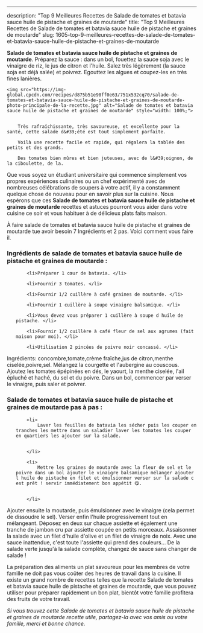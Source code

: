 ---
description: "Top 9 Meilleures Recettes de Salade de tomates et batavia sauce huile de pistache et graines de moutarde"
title: "Top 9 Meilleures Recettes de Salade de tomates et batavia sauce huile de pistache et graines de moutarde"
slug: 1605-top-9-meilleures-recettes-de-salade-de-tomates-et-batavia-sauce-huile-de-pistache-et-graines-de-moutarde

<p>
	<strong>Salade de tomates et batavia sauce huile de pistache et graines de moutarde</strong>. 
	Préparez la sauce : dans un bol, fouettez la sauce soja avec le vinaigre de riz, le jus de citron et l&#39;huile. Salez très légèrement (la sauce soja est déjà salée) et poivrez. Egouttez les algues et coupez-les en très fines lanières.
</p>
<p>
	
	<img src="https://img-global.cpcdn.com/recipes/d875b51e90ff0e63/751x532cq70/salade-de-tomates-et-batavia-sauce-huile-de-pistache-et-graines-de-moutarde-photo-principale-de-la-recette.jpg" alt="Salade de tomates et batavia sauce huile de pistache et graines de moutarde" style="width: 100%;">
	
	
		Très rafraîchissante, très savoureuse, et excellente pour la santé, cette salade d&#39;été est tout simplement parfaite.
	
		Voilà une recette facile et rapide, qui régalera la tablée des petits et des grands.
	
		Des tomates bien mûres et bien juteuses, avec de l&#39;oignon, de la ciboulette, de la.
	
</p>

Que vous soyez un étudiant universitaire qui commence simplement vos propres expériences culinaires ou un chef expérimenté avec de nombreuses célébrations de soupers à votre actif, il y a constamment quelque chose de nouveau pour en savoir plus sur la cuisine. Nous espérons que ces <strong> Salade de tomates et batavia sauce huile de pistache et graines de moutarde </strong> recettes et astuces pourront vous aider dans votre cuisine ce soir et vous habituer à de délicieux plats faits maison.

<!--inarticleads1-->

À faire salade de tomates et batavia sauce huile de pistache et graines de moutarde tue avoir besoin 7 Ingrédients et 2 pas. Voici comment vous faire il.

<h3>Ingrédients de salade de tomates et batavia sauce huile de pistache et graines de moutarde :</h3>

<ol>
	
		<li>Préparer 1 cœur de batavia. </li>
	
		<li>Fournir 3 tomates. </li>
	
		<li>Fournir 1/2 cuillère à café graines de moutarde. </li>
	
		<li>Fournir 1 cuillère à soupe vinaigre balsamique. </li>
	
		<li>Vous devez vous préparer 1 cuillère à soupe d huile de pistache. </li>
	
		<li>Fournir 1/2 cuillère à café fleur de sel aux agrumes (fait maison pour moi). </li>
	
		<li>Utilisation 2 pincées de poivre noir concassé. </li>
	
</ol>

Ingrédients: concombre,tomate,crème fraîche,jus de citron,menthe ciselée,poivre,sel. Mélangez la courgette et l&#39;aubergine au couscous. Ajoutez les tomates épépinées en dés, le yaourt, la menthe ciselée, l&#39;ail épluché et haché, du sel et du poivre. Dans un bol, commencer par verser le vinaigre, puis saler et poivrer. 

<!--inarticleads2-->

<h3>Salade de tomates et batavia sauce huile de pistache et graines de moutarde pas à pas :</h3>

<ol>
	
		<li>
			Laver les feuilles de batavia les sécher puis les couper en tranches les mettre dans un saladier laver les tomates les couper en quartiers les ajouter sur la salade.
			
			
		</li>
	
		<li>
			Mettre les graines de moutarde avec la fleur de sel et le poivre dans un bol ajouter le vinaigre balsamique mélanger ajouter l huile de pistache en filet et émulsionner verser sur la salade c est prêt ! servir immédiatement bon appétit 😋.
			
			
		</li>
	
</ol>

Ajouter ensuite la moutarde, puis émulsionner avec le vinaigre (cela permet de dissoudre le sel). Verser enfin l&#39;huile progressivement tout en mélangeant. Déposez en deux sur chaque assiette et également une tranche de jambon cru par assiette coupée en petits morceaux. Assaisonner la salade avec un filet d&#39;huile d&#39;olive et un filet de vinaigre de noix. Avec une sauce inattendue, c&#39;est toute l&#39;assiette qui prend des couleurs… De la salade verte jusqu&#39;à la salade complète, changez de sauce sans changer de salade ! 

<!--inarticleads1-->

<p>
La préparation des aliments un plat savoureux pour les membres de votre famille ne doit pas vous coûter des heures de travail dans la cuisine. Il existe un grand nombre de recettes telles que la recette Salade de tomates et batavia sauce huile de pistache et graines de moutarde, que vous pouvez utiliser pour préparer rapidement un bon plat, bientôt votre famille profitera des fruits de votre travail.
</p>

<p>
<i>Si vous trouvez cette Salade de tomates et batavia sauce huile de pistache et graines de moutarde recette utile, partagez-la avec vos amis ou votre famille, merci et bonne chance.</i>
</p>

